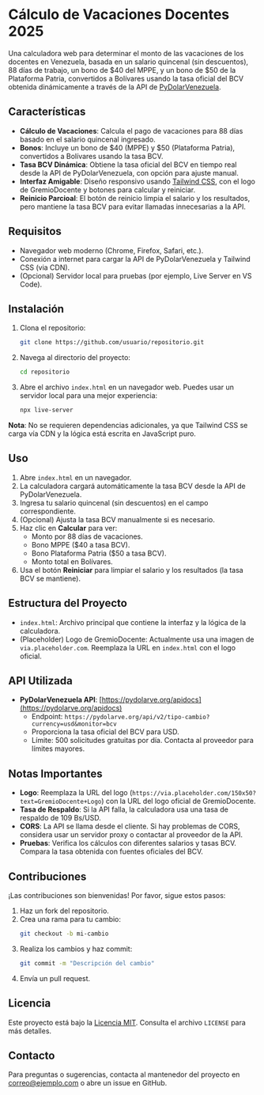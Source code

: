 # Cálculo de Vacaciones Docentes 2025

Una calculadora web para determinar el monto de las vacaciones de los docentes en Venezuela, basada en un salario quincenal (sin descuentos), 88 días de trabajo, un bono de $40 del MPPE, y un bono de $50 de la Plataforma Patria, convertidos a Bolívares usando la tasa oficial del BCV obtenida dinámicamente a través de la API de [PyDolarVenezuela](https://pydolarve.org/apidocs).

## Características

- **Cálculo de Vacaciones**: Calcula el pago de vacaciones para 88 días basado en el salario quincenal ingresado.
- **Bonos**: Incluye un bono de $40 (MPPE) y $50 (Plataforma Patria), convertidos a Bolívares usando la tasa BCV.
- **Tasa BCV Dinámica**: Obtiene la tasa oficial del BCV en tiempo real desde la API de PyDolarVenezuela, con opción para ajuste manual.
- **Interfaz Amigable**: Diseño responsivo usando [Tailwind CSS](https://tailwindcss.com/), con el logo de GremioDocente y botones para calcular y reiniciar.
- **Reinicio Parcioal**: El botón de reinicio limpia el salario y los resultados, pero mantiene la tasa BCV para evitar llamadas innecesarias a la API.

## Requisitos

- Navegador web moderno (Chrome, Firefox, Safari, etc.).
- Conexión a internet para cargar la API de PyDolarVenezuela y Tailwind CSS (via CDN).
- (Opcional) Servidor local para pruebas (por ejemplo, Live Server en VS Code).

## Instalación

1. Clona el repositorio:
   ```bash
   git clone https://github.com/usuario/repositorio.git
   ```
2. Navega al directorio del proyecto:
   ```bash
   cd repositorio
   ```
3. Abre el archivo `index.html` en un navegador web. Puedes usar un servidor local para una mejor experiencia:
   ```bash
   npx live-server
   ```

**Nota**: No se requieren dependencias adicionales, ya que Tailwind CSS se carga vía CDN y la lógica está escrita en JavaScript puro.

## Uso

1. Abre `index.html` en un navegador.
2. La calculadora cargará automáticamente la tasa BCV desde la API de PyDolarVenezuela.
3. Ingresa tu salario quincenal (sin descuentos) en el campo correspondiente.
4. (Opcional) Ajusta la tasa BCV manualmente si es necesario.
5. Haz clic en **Calcular** para ver:
   - Monto por 88 días de vacaciones.
   - Bono MPPE ($40 a tasa BCV).
   - Bono Plataforma Patria ($50 a tasa BCV).
   - Monto total en Bolívares.
6. Usa el botón **Reiniciar** para limpiar el salario y los resultados (la tasa BCV se mantiene).

## Estructura del Proyecto

- `index.html`: Archivo principal que contiene la interfaz y la lógica de la calculadora.
- (Placeholder) Logo de GremioDocente: Actualmente usa una imagen de `via.placeholder.com`. Reemplaza la URL en `index.html` con el logo oficial.

## API Utilizada

- **PyDolarVenezuela API**: [https://pydolarve.org/apidocs](https://pydolarve.org/apidocs)
  - Endpoint: `https://pydolarve.org/api/v2/tipo-cambio?currency=usd&monitor=bcv`
  - Proporciona la tasa oficial del BCV para USD.
  - Límite: 500 solicitudes gratuitas por día. Contacta al proveedor para límites mayores.

## Notas Importantes

- **Logo**: Reemplaza la URL del logo (`https://via.placeholder.com/150x50?text=GremioDocente+Logo`) con la URL del logo oficial de GremioDocente.
- **Tasa de Respaldo**: Si la API falla, la calculadora usa una tasa de respaldo de 109 Bs/USD.
- **CORS**: La API se llama desde el cliente. Si hay problemas de CORS, considera usar un servidor proxy o contactar al proveedor de la API.
- **Pruebas**: Verifica los cálculos con diferentes salarios y tasas BCV. Compara la tasa obtenida con fuentes oficiales del BCV.

## Contribuciones

¡Las contribuciones son bienvenidas! Por favor, sigue estos pasos:

1. Haz un fork del repositorio.
2. Crea una rama para tu cambio:
   ```bash
   git checkout -b mi-cambio
   ```
3. Realiza los cambios y haz commit:
   ```bash
   git commit -m "Descripción del cambio"
   ```
4. Envía un pull request.

## Licencia

Este proyecto está bajo la [Licencia MIT](LICENSE). Consulta el archivo `LICENSE` para más detalles.

## Contacto

Para preguntas o sugerencias, contacta al mantenedor del proyecto en [correo@ejemplo.com](mailto:correo@ejemplo.com) o abre un issue en GitHub.